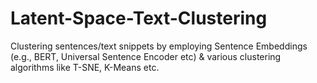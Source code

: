 # Latent-Space-Text-Clustering
Clustering sentences/text snippets by employing Sentence Embeddings (e.g., BERT, Universal Sentence Encoder etc) &amp; various clustering algorithms like T-SNE, K-Means etc. 
